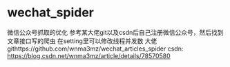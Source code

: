 # wechat_spider
微信公众号抓取的优化
参考某大佬git以及csdn后自己注册微信公众号，然后找到文章接口写的爬虫
在setting里可以修改线程并发数
大佬githttps://github.com/wnma3mz/wechat_articles_spider
csdn: https://blog.csdn.net/wnma3mz/article/details/78570580
